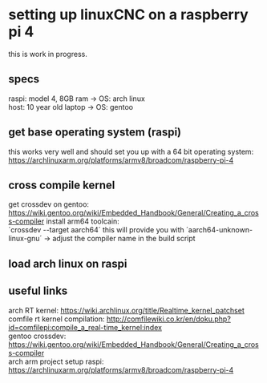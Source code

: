 # setting up linuxCNC on a raspberry pi 4
this is work in progress. 

## specs
raspi: model 4, 8GB ram -> OS: arch linux  
host: 10 year old laptop -> OS: gentoo

## get base operating system (raspi)
this works very well and should set you up with a 64 bit operating system:  
https://archlinuxarm.org/platforms/armv8/broadcom/raspberry-pi-4 

## cross compile kernel
get crossdev on gentoo:  
https://wiki.gentoo.org/wiki/Embedded_Handbook/General/Creating_a_cross-compiler 
install arm64 toolcain:  
´crossdev --target aarch64´
this will provide you with ´aarch64-unknown-linux-gnu´ -> adjust the compiler name in the build script  

## load arch linux on raspi

## useful links
arch RT kernel: https://wiki.archlinux.org/title/Realtime_kernel_patchset   
comfile rt kernel compilation: http://comfilewiki.co.kr/en/doku.php?id=comfilepi:compile_a_real-time_kernel:index   
gentoo crossdev: https://wiki.gentoo.org/wiki/Embedded_Handbook/General/Creating_a_cross-compiler  
arch arm project setup raspi: https://archlinuxarm.org/platforms/armv8/broadcom/raspberry-pi-4   

